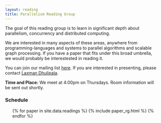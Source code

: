 ```yaml
---
layout: reading
title: Parallelism Reading Group
---
```


The goal of this reading group is to learn in significant depth about parallelism, concurrency and distributed computing. 

We are interested in many aspects of these areas, anywhere from programming-languages and systems to parallel algorithms and scalable graph processing. If you have a paper that fits under this broad umbrella, we would probably be interestested in reading it. 

You can join our mailing list [here][ml]. If you are interested in presenting, please contact [Laxman Dhulipala][ldh].

**Time and Place:** We meet at 4:00pm on Thursdays. Room information will be sent out shortly.

[ml]: https://lists.andrew.cmu.edu/mailman/listinfo/parallel-rg
[ldh]: mailto:ldhulipa@cs.cmu.edu

### Schedule

<ul>
{% for paper in site.data.readings %}
  {% include paper_rg.html %}
{% endfor %}
</ul>
